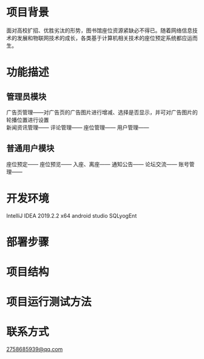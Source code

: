 # 项目背景
面对高校扩招、优胜劣汰的形势，图书馆座位资源紧缺必不得已。随着网络信息技术的发展和物联网技术的成长，各类基于计算机相关技术的座位预定系统都应运而生。
# 功能描述
## 管理员模块
广告页管理——对广告页的广告图片进行增减、选择是否显示，并可对广告图片的轮播位置进行设置<br>
新闻资讯管理——
评论管理——
座位管理——
用户管理——
## 普通用户模块
座位预定——
座位预览——
入座、离座——
通知公告——
论坛交流——
账号管理——
# 开发环境
IntelliJ IDEA 2019.2.2 x64
android studio 
SQLyogEnt
# 部署步骤

# 项目结构

# 项目运行测试方法



# 联系方式
2758685939@qq.com
